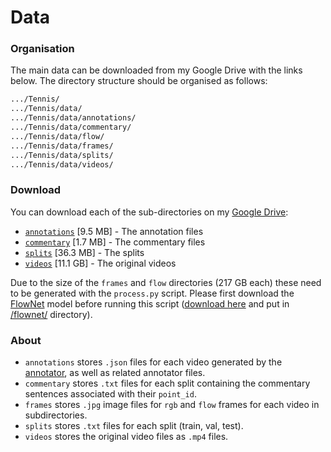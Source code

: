 # Data
### Organisation
The main data can be downloaded from my Google Drive with the links below.
The directory structure should be organised as follows:
```bash
.../Tennis/
.../Tennis/data/
.../Tennis/data/annotations/
.../Tennis/data/commentary/
.../Tennis/data/flow/
.../Tennis/data/frames/
.../Tennis/data/splits/
.../Tennis/data/videos/
```

### Download
You can download each of the sub-directories on my [Google Drive](https://drive.google.com/open?id=1pZZQO69OHVWZ-NQ1zyvNOBEB-2BcC08Q):
- [``annotations``](https://drive.google.com/open?id=12L0x6Is9f1eENP_84bMDbCVCd_K-2w9s) \[9.5 MB\] - The annotation files
- [``commentary``](https://drive.google.com/open?id=1HZBQ-4hbR5o1vpT9oZI7rqINhn8FvgdU) \[1.7 MB\] - The commentary files
- [``splits``](https://drive.google.com/open?id=1HZBQ-4hbR5o1vpT9oZI7rqINhn8FvgdU) \[36.3 MB\] - The splits
- [``videos``](https://drive.google.com/open?id=1rGIJIwmp_jhB8eoW-KVNYKHlu56l5UAq) \[11.1 GB\] - The original videos

Due to the size of the `frames` and `flow` directories (217 GB each) these need to be generated with the `process.py` 
script. Please first download the [FlowNet](../flownet) model before running this script 
([download here](https://drive.google.com/open?id=1AwUS8uBLc68j2jMc1dvC8XA4shJ_Amq0) and put in [/flownet/](../flownet) 
directory).

### About
- `annotations` stores `.json` files for each video generated by the
[annotator](../annotator/), as well as related annotator files.
- `commentary` stores `.txt` files for each split containing the
commentary sentences associated with their `point_id`.
- `frames` stores `.jpg` image files for `rgb` and `flow` frames for
each video in subdirectories.
- `splits` stores `.txt` files for each split (train, val, test).
- `videos` stores the original video files as `.mp4` files.


